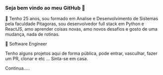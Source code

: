 ### Seja bem vindo ao meu GitHub 👋

💬 Tenho 25 anos, sou formado em Analise e Desenvolvimento de Sistemas pela faculdade Pitagoras, sou desenvolvedor full stack em Python e ReactJS, amo aprender coisas novas, amo novos desafios e gosto de uma mudança, nada de rotinas.


🔭 Software Engineer

Tenho alguns projetos aqui de forma pública, pode entrar, vasculhar, fazer um PR, clonar e etc ... Sinta-se em casa.

Continua.....
